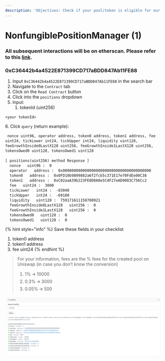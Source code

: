 ```yaml
---
description: 'Objectives: Check if your pool/token is eligible for our incentives'
---
```


# NonfungiblePositionManager (1)

### All subsequent interactions will be on etherscan. Please refer to this [link](https://etherscan.io).

### 0xC36442b4a4522E871399CD717aBDD847Ab11FE88

1. Input `0xC36442b4a4522E871399CD717aBDD847Ab11FE88` in the search bar
2. Navigate to the `Contract` tab
3. Click on the `Read Contract` button
4. Click into the `positions` dropdown
5. Input:
   1. tokenId (uint256)

```markup
<your tokenId>
```

6\. Click `query` (return example):

```
 nonce uint96, operator address, token0 address, token1 address, fee uint24, tickLower int24, tickUpper int24, liquidity uint128, feeGrowthInside0LastX128 uint256, feeGrowthInside1LastX128 uint256, tokensOwed0 uint128, tokensOwed1 uint128

[ positions(uint256) method Response ]
  nonce   uint96 :  0
  operator   address :  0x0000000000000000000000000000000000000000
  token0   address :  0x0FD10b9899882a6f2fcb5c371E17e70FdEe00C38
  token1   address :  0xC02aaA39b223FE8D0A0e5C4F27eAD9083C756Cc2
  fee   uint24 :  3000
  tickLower   int24 :  -83040
  tickUpper   int24 :  -69180
  liquidity   uint128 :  759171611158708921
  feeGrowthInside0LastX128   uint256 :  0
  feeGrowthInside1LastX128   uint256 :  0
  tokensOwed0   uint128 :  0
  tokensOwed1   uint128 :  0
```

{% hint style="info" %}
Save these fields in your checklist

1. token0 address
2. token1 address
3. fee uint24
{% endhint %}

> For your information, fees are the % fees for the created pool on Uniswap (in case you don’t know the conversion)
>
> 1. 1% 🡪 10000
> 2. 0.3% 🡪 3000
> 3. 0.05% 🡪 500

![](<../.gitbook/assets/NonfungiblePositionManager 1.PNG>)

